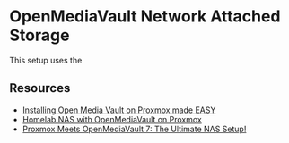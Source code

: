 # OpenMediaVault Network Attached Storage

This setup uses the

## Resources
* [Installing Open Media Vault on Proxmox made EASY](https://www.youtube.com/watch?v=Bce7VT3kJ4g)
* [Homelab NAS with OpenMediaVault on Proxmox](https://www.youtube.com/watch?v=gkihz5BJ0PQ)
* [Proxmox Meets OpenMediaVault 7: The Ultimate NAS Setup!](https://www.youtube.com/watch?v=ivtKb_FMq50)

